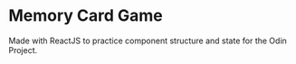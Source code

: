 # Memory Card Game

Made with ReactJS to practice component structure and state for the Odin Project.
